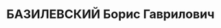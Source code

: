 ---
title: БАЗИЛЕВСКИЙ Борис Гаврилович
description: 'род. 1893,, русский,, образование: высшее,, б/п. Место работы: Киевский
  санбакинститут, зав. анаэробным отделением. Прож.: г. Киев. Арестован 07.06.1937.
  Приговор: 25.12.1937 - ВМН. Реабилитация: 1956 - за отсутствием состава преступления.'
---